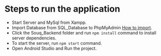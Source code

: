# Steps to run the application

- Start Server and MySql from Xampp.
- Import Database from SQL_Database to PhpMyAdmin [How to import](https://bit.ly/3d3ETWV).
- Click the Souq_Backend folder and run `npm install` command to install server dependencies.
- To start the server, run `npm start` command.
- Open Android Studio and Run the project.
